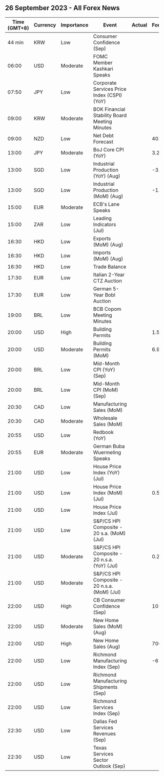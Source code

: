 ## 26 September 2023 - All Forex News

| Time (GMT+8) | Currency | Importance | Event | Actual | Forecast | Previous |
|------|----------|------------|-------|--------|----------|----------|
| 44 min | KRW | Low | Consumer Confidence (Sep) |  |  | 103.1 |
| 06:00 | USD | Moderate | FOMC Member Kashkari Speaks |  |  |  |
| 07:50 | JPY | Low | Corporate Services Price Index (CSPI) (YoY) |  |  | 1.7% |
| 09:00 | KRW | Moderate | BOK Financial Stability Board Meeting Minutes |  |  |  |
| 09:00 | NZD | Low | Net Debt Forecast |  | 40.30% | 38.50% |
| 13:00 | JPY | Moderate | BoJ Core CPI (YoY) |  | 3.2% | 3.3% |
| 13:00 | SGD | Low | Industrial Production (YoY) (Aug) |  | -3.3% | -0.9% |
| 13:00 | SGD | Low | Industrial Production (MoM) (Aug) |  | -1.8% | 4.1% |
| 15:00 | EUR | Moderate | ECB's Lane Speaks |  |  |  |
| 15:00 | ZAR | Low | Leading Indicators (Jul) |  |  | 108.30% |
| 16:30 | HKD | Low | Exports (MoM) (Aug) |  |  | -9.1% |
| 16:30 | HKD | Low | Imports (MoM) (Aug) |  |  | -7.9% |
| 16:30 | HKD | Low | Trade Balance |  |  | -30.0B |
| 17:30 | EUR | Low | Italian 2-Year CTZ Auction |  |  | 3.630% |
| 17:30 | EUR | Low | German 5-Year Bobl Auction |  |  | 2.560% |
| 19:00 | BRL | Low | BCB Copom Meeting Minutes |  |  |  |
| 20:00 | USD | High | Building Permits |  | 1.543M | 1.443M |
| 20:00 | USD | Moderate | Building Permits (MoM) |  | 6.9% | 0.1% |
| 20:00 | BRL | Low | Mid-Month CPI (YoY) (Sep) |  |  | 4.24% |
| 20:00 | BRL | Low | Mid-Month CPI (MoM) (Sep) |  |  | 0.28% |
| 20:30 | CAD | Low | Manufacturing Sales (MoM) |  |  | 1.6% |
| 20:30 | CAD | Moderate | Wholesale Sales (MoM) |  |  | 0.2% |
| 20:55 | USD | Low | Redbook (YoY) |  |  | 3.6% |
| 20:55 | EUR | Moderate | German Buba Wuermeling Speaks |  |  |  |
| 21:00 | USD | Low | House Price Index (YoY) (Jul) |  |  | 3.1% |
| 21:00 | USD | Low | House Price Index (MoM) (Jul) |  | 0.5% | 0.3% |
| 21:00 | USD | Low | House Price Index (Jul) |  |  | 405.8 |
| 21:00 | USD | Low | S&P/CS HPI Composite - 20 s.a. (MoM) (Jul) |  |  | 0.9% |
| 21:00 | USD | Moderate | S&P/CS HPI Composite - 20 n.s.a. (YoY) (Jul) |  | 0.2% | -1.2% |
| 21:00 | USD | Moderate | S&P/CS HPI Composite - 20 n.s.a. (MoM) (Jul) |  |  | 0.9% |
| 22:00 | USD | High | CB Consumer Confidence (Sep) |  | 105.6 | 106.1 |
| 22:00 | USD | Moderate | New Home Sales (MoM) (Aug) |  |  | 4.4% |
| 22:00 | USD | High | New Home Sales (Aug) |  | 700K | 714K |
| 22:00 | USD | Low | Richmond Manufacturing Index (Sep) |  | -6 | -7 |
| 22:00 | USD | Low | Richmond Manufacturing Shipments (Sep) |  |  | -5 |
| 22:00 | USD | Low | Richmond Services Index (Sep) |  |  | 4 |
| 22:30 | USD | Low | Dallas Fed Services Revenues (Sep) |  |  | 16.2 |
| 22:30 | USD | Low | Texas Services Sector Outlook (Sep) |  |  | -2.7 |
